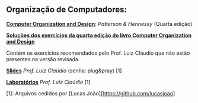 Organização de Computadores:
----------------------------

[**Computer Organization and Design**][livro]: *Patterson & Hennessy* (Quarta edição)

[**Soluções dos exercícios da quarta edição do livro Computer Organization and Design**][respostas]

Contém os exercícios recomendados pelo Prof. Luiz Cláudio que não estão presentes na versão revisada.

[**Slides**][slides] *Prof. Luiz Claúdio* (senha: plug&pray) [1]

[**Laboratórios**][labs] *Prof. Luiz Claúdio* [1]

[1]: Arquivos cedidos por [Lucas João][https://github.com/lucasjoao]

[livro]: https://drive.google.com/file/d/0B8eSwDIKbcFKMTRTVVJyY2NPLU0
[respostas]: https://drive.google.com/file/d/0B8eSwDIKbcFKcGw2Vlp3X1BoMzQ
[slides]: https://drive.google.com/open?id=0By5MR9_jW5u5b25JaGpYRmlOU2c
[labs]: https://drive.google.com/open?id=0By5MR9_jW5u5R2kzZkszN0ZkUm8
